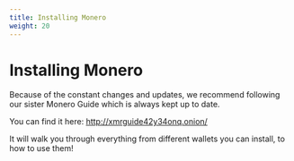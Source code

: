 ```yaml
---
title: Installing Monero
weight: 20
---
```


# Installing Monero

Because of the constant changes and updates, we recommend following our sister Monero Guide which is always kept up to date.

You can find it here: http://xmrguide42y34onq.onion/

It will walk you through everything from different wallets you can install, to how to use them!